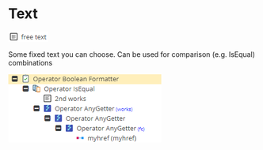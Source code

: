 # Text

![Setting](../../../img/gridconfig/operator_text_symbol.png)

Some fixed text you can choose. Can be used for comparison (e.g. IsEqual) combinations

![Sample](../../../img/gridconfig/operator_text_sample.png)




